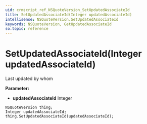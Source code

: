 ```yaml
---
uid: crmscript_ref_NSQuoteVersion_SetUpdatedAssociateId
title: SetUpdatedAssociateId(Integer updatedAssociateId)
intellisense: NSQuoteVersion.SetUpdatedAssociateId
keywords: NSQuoteVersion, GetUpdatedAssociateId
so.topic: reference
---
```


# SetUpdatedAssociateId(Integer updatedAssociateId)

Last updated by whom

**Parameter:** 
 - **updatedAssociateId** Integer

```crmscript
NSQuoteVersion thing;
Integer updatedAssociateId;
thing.SetUpdatedAssociateId(updatedAssociateId);
```

